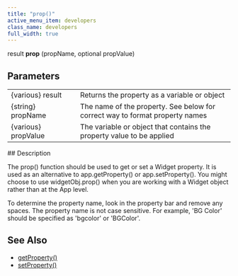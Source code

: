 ```yaml
---
title: "prop()"
active_menu_item: developers
class_name: developers
full_width: true
---
```



result **prop** (propName, optional propValue)

## Parameters

<table>
<tr>
<td width="169">
{various} result

</td>
<td width="17">
</td>
<td width="694">
Returns the property as a variable or object

</td>
</tr>
<tr>
<td width="169">
{string} propName

</td>
<td width="17">
</td>
<td width="694">
The name of the property. See below for correct way to format property names

</td>
</tr>
<tr>
<td width="169">
{various} propValue

</td>
<td width="17">
</td>
<td width="694">
The variable or object that contains the property value to be applied

</td>
</tr>
</table>
## Description

The prop() function should be used to get or set a Widget property. It is used as an alternative to app.getProperty() or app.setProperty(). You might choose to use widgetObj.prop() when you are working with a Widget object rather than at the App level.

To determine the property name, look in the property bar and remove any spaces. The property name is not case sensitive. For example, 'BG Color' should be specified as 'bgcolor' or 'BGColor'.

## See Also

 - [getProperty()](/developers/user-guide/scripting-apis/client-api/widget-functions/getproperty)
 - [setProperty()](/developers/user-guide/scripting-apis/client-api/widget-functions/setproperty)


